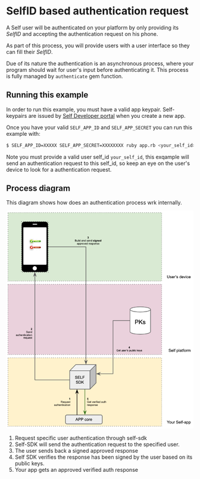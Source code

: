 # SelfID based authentication request

A Self user will be authenticated on your platform by only providing its _SelfID_ and accepting the authentication request on his phone. 

As part of this process, you will provide users with a user interface so they can fill their _SelfID_.

Due of its nature the authentication is an asynchronous process, where your program should wait for user's input before authenticating it. This process is fully managed by `authenticate` gem function.

## Running this example

In order to run this example, you must have a valid app keypair. Self-keypairs are issued by [Self Developer portal](https://developer.selfid.net/) when you create a new app.

Once you have your valid `SELF_APP_ID` and `SELF_APP_SECRET` you can run this example with:

```bash
$ SELF_APP_ID=XXXXX SELF_APP_SECRET=XXXXXXXX ruby app.rb <your_self_id>
```

Note you must provide a valid user self_id `your_self_id`, this exqample will send an authentication request to this self_id, so keep an eye on the user's device to look for a authentication request.


## Process diagram

This diagram shows how does an authentication process wrk internally.

![Diagram](diagram.png)

1. Request specific user authentication through self-sdk
2. Self-SDK will send the authentication request to the specified user.
3. The user sends back a signed approved response
4. Self SDK verifies the response has been signed by the user based on its public keys.
5. Your app gets an approved verified auth response

